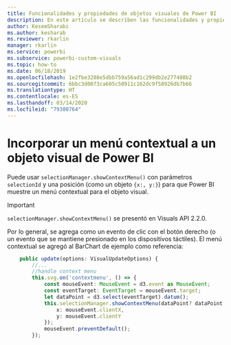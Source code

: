 ```yaml
---
title: Funcionalidades y propiedades de objetos visuales de Power BI
description: En este artículo se describen las funcionalidades y propiedades de los objetos visuales de Power BI.
author: KesemSharabi
ms.author: kesharab
ms.reviewer: rkarlin
manager: rkarlin
ms.service: powerbi
ms.subservice: powerbi-custom-visuals
ms.topic: how-to
ms.date: 06/18/2019
ms.openlocfilehash: 1e2fbe3288e5dbb759a56ad1c299db2e277408b2
ms.sourcegitcommit: 6bbc3d0073ca605c50911c162dc9f58926db7b66
ms.translationtype: HT
ms.contentlocale: es-ES
ms.lasthandoff: 03/14/2020
ms.locfileid: "79380764"
---
```

# <a name="add-context-menu-to-power-bi-visual"></a>Incorporar un menú contextual a un objeto visual de Power BI

Puede usar `selectionManager.showContextMenu()` con parámetros `selectionId` y una posición (como un objeto `{x:, y:}`) para que Power BI muestre un menú contextual para el objeto visual.

> [!IMPORTANT]
> `selectionManager.showContextMenu()` se presentó en Visuals API 2.2.0.

Por lo general, se agrega como un evento de clic con el botón derecho (o un evento que se mantiene presionado en los dispositivos táctiles). El menú contextual se agregó al BarChart de ejemplo como referencia:

```typescript
    public update(options: VisualUpdateOptions) {
        //...
        //handle context menu
        this.svg.on('contextmenu', () => {
            const mouseEvent: MouseEvent = d3.event as MouseEvent;
            const eventTarget: EventTarget = mouseEvent.target;
            let dataPoint = d3.select(eventTarget).datum();
            this.selectionManager.showContextMenu(dataPoint? dataPoint.selectionId : {}, {
                x: mouseEvent.clientX,
                y: mouseEvent.clientY
            });
            mouseEvent.preventDefault();
        });
```
